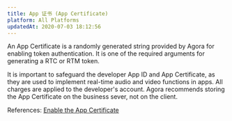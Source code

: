 ```yaml
---
title: App 证书 (App Certificate)
platform: All Platforms
updatedAt: 2020-07-03 18:12:56
---
```

An App Certificate is a randomly generated string provided by Agora for enabling token authentication. It is one of the required arguments for generating a RTC or RTM token.

 It is important to safeguard the developer App ID and App Certificate, as they are used to implement real-time audio and video functions in apps. All charges are applied to the developer's account.  Agora recommends storing the App Certificate on the business sever, not on the client.

<div class="alert info">References: <a href="https://docs.agora.io/cn/Agora%20Platform/manage_projects?platform=All%20Platforms#管理-app-证书">Enable the App Certificate</a></div>

